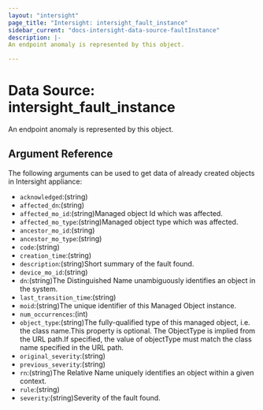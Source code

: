 ```yaml
---
layout: "intersight"
page_title: "Intersight: intersight_fault_instance"
sidebar_current: "docs-intersight-data-source-faultInstance"
description: |-
An endpoint anomaly is represented by this object.

---
```


# Data Source: intersight_fault_instance
An endpoint anomaly is represented by this object.

## Argument Reference
The following arguments can be used to get data of already created objects in Intersight appliance:
* `acknowledged`:(string)
* `affected_dn`:(string)
* `affected_mo_id`:(string)Managed object Id which was affected.
* `affected_mo_type`:(string)Managed object type which was affected.
* `ancestor_mo_id`:(string)
* `ancestor_mo_type`:(string)
* `code`:(string)
* `creation_time`:(string)
* `description`:(string)Short summary of the fault found.
* `device_mo_id`:(string)
* `dn`:(string)The Distinguished Name unambiguously identifies an object in the system.
* `last_transition_time`:(string)
* `moid`:(string)The unique identifier of this Managed Object instance.
* `num_occurrences`:(int)
* `object_type`:(string)The fully-qualified type of this managed object, i.e. the class name.This property is optional. The ObjectType is implied from the URL path.If specified, the value of objectType must match the class name specified in the URL path.
* `original_severity`:(string)
* `previous_severity`:(string)
* `rn`:(string)The Relative Name uniquely identifies an object within a given context.
* `rule`:(string)
* `severity`:(string)Severity of the fault found.
